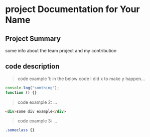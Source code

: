 # project Documentation for Your Name

## Project Summary
some info about the team project and my contribution
## code description

> code example 1: in the below code I did x to make y happen...
```js
console.log("somthing");
function () {}
```

> code example 2: ...
```html
<div>some div example</div>
```

> code example 3: ...
```css
.someclass {}
```